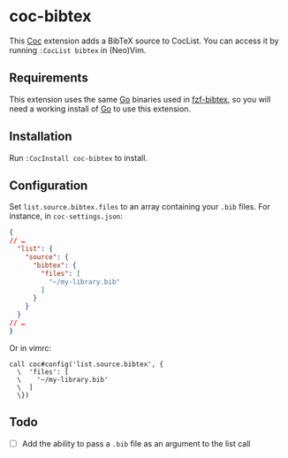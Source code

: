 # coc-bibtex

This [Coc](https://github.com/neoclide/coc.nvim) extension adds a BibTeX source to CocList. You can access it by running `:CocList bibtex` in (Neo)Vim.

## Requirements

This extension uses the same [Go](https://golang.org/) binaries used in [fzf-bibtex](https://github.com/msprev/fzf-bibtex), so you will need a working install of [Go](https://golang.org/doc/install) to use this extension.

## Installation

Run `:CocInstall coc-bibtex` to install.

## Configuration

Set `list.source.bibtex.files` to an array containing your `.bib` files. For instance, in `coc-settings.json`:

~~~json
{
// …
  "list": {
    "source": {
      "bibtex": {
        "files": [
          "~/my-library.bib"
        ]
      }
    }
  }
// …
}
~~~

Or in vimrc:

~~~
call coc#config('list.source.bibtex', {
  \  'files': [
  \    '~/my-library.bib'
  \  ]
  \})
~~~

## Todo

* [ ] Add the ability to pass a `.bib` file as an argument to the list call
